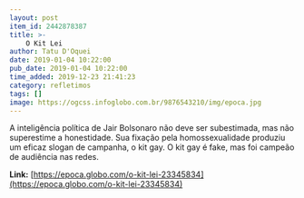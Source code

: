 ```yaml
---
layout: post
item_id: 2442878387
title: >-
    O Kit Lei
author: Tatu D'Oquei
date: 2019-01-04 10:22:00
pub_date: 2019-01-04 10:22:00
time_added: 2019-12-23 21:41:23
category: refletimos
tags: []
image: https://ogcss.infoglobo.com.br/9876543210/img/epoca.jpg
---
```


A inteligência política de Jair Bolsonaro não deve ser subestimada, mas não superestime a honestidade. Sua fixação pela homossexualidade produziu um eficaz slogan de campanha, o kit gay. O kit gay é fake, mas foi campeão de audiência nas redes.

**Link:** [https://epoca.globo.com/o-kit-lei-23345834](https://epoca.globo.com/o-kit-lei-23345834)

